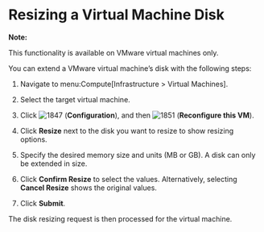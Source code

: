 # Resizing a Virtual Machine Disk

**Note:**

This functionality is available on VMware virtual machines only.

You can extend a VMware virtual machine’s disk with the following steps:

1.  Navigate to menu:Compute\[Infrastructure \> Virtual Machines\].

2.  Select the target virtual machine.

3.  Click ![1847](../images/1847.png) (**Configuration**), and then
    ![1851](../images/1851.png) (**Reconfigure this VM**).

4.  Click **Resize** next to the disk you want to resize to show
    resizing options.

5.  Specify the desired memory size and units (MB or GB). A disk can
    only be extended in size.

6.  Click **Confirm Resize** to select the values. Alternatively,
    selecting **Cancel Resize** shows the original values.

7.  Click **Submit**.

The disk resizing request is then processed for the virtual machine.
